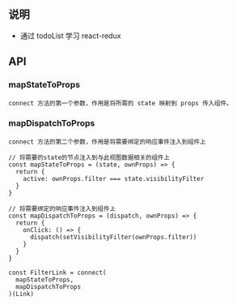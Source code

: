 ## 说明
- 通过 todoList 学习 react-redux

## API

### mapStateToProps
    connect 方法的第一个参数，作用是将所需的 state 映射到 props 传入组件。

### mapDispatchToProps
    connect 方法的第二个参数，作用是将需要绑定的响应事件注入到组件上

``` demo
// 将需要的state的节点注入到与此视图数据相关的组件上
const mapStateToProps = (state, ownProps) => {
  return {
    active: ownProps.filter === state.visibilityFilter
  }
}

// 将需要绑定的响应事件注入到组件上
const mapDispatchToProps = (dispatch, ownProps) => {
  return {
    onClick: () => {
      dispatch(setVisibilityFilter(ownProps.filter))
    }
  }
}

const FilterLink = connect(
  mapStateToProps,
  mapDispatchToProps
)(Link)

```